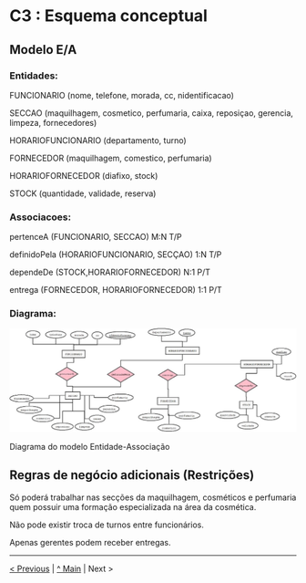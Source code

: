 # C3 : Esquema conceptual

## Modelo E/A


### Entidades: 

FUNCIONARIO (nome, telefone, morada, cc, nidentificacao)

SECCAO (maquilhagem, cosmetico, perfumaria, caixa, reposiçao, gerencia, limpeza, fornecedores) 

HORARIOFUNCIONARIO (departamento, turno)

FORNECEDOR (maquilhagem, comestico, perfumaria)

HORARIOFORNECEDOR (diafixo, stock) 

STOCK (quantidade, validade, reserva) 




### Associacoes:

pertenceA (FUNCIONARIO, SECCAO)                  M:N      T/P

definidoPela (HORARIOFUNCIONARIO, SECÇAO)        1:N      T/P

dependeDe (STOCK,HORARIOFORNECEDOR)              N:1      P/T   

entrega (FORNECEDOR, HORARIOFORNECEDOR)          1:1      P/T




### Diagrama: 

![An alternative description](imagens/diagrama.png)   

Diagrama do modelo Entidade-Associação



## Regras de negócio adicionais (Restrições)

Só poderá trabalhar nas secções da maquilhagem, cosméticos e perfumaria quem possuir uma formação especializada na área da cosmética. 

Não pode existir troca de turnos entre funcionários. 

Apenas gerentes podem receber entregas. 


---
[< Previous](rei02.md) | [^ Main](https://github.com/exemploTrabalho/reportSIBD/) | Next >
